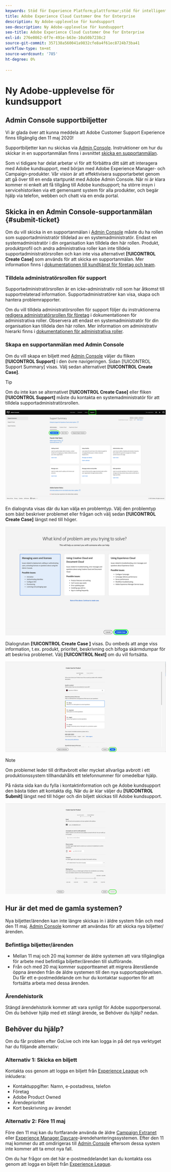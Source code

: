 ```yaml
---
keywords: Stöd för Experience Platform;plattformar;stöd för intelligenta tjänster; kundsupport, Stöd för attribueringsstöd. Stöd för rtcdp. skicka supportanmälan;kundsupport
title: Adobe Experience Cloud Customer One for Enterprise
description: Ny Adobe-upplevelse för kundsupport
seo-description: Ny Adobe-upplevelse för kundsupport
seo-title: Adobe Experience Cloud Customer One for Enterprise
exl-id: 276e0862-6f7e-491e-b63e-10a50b7238c2
source-git-commit: 357138a560041a9832cfe8a4f61ec8724b73ba41
workflow-type: tm+mt
source-wordcount: '785'
ht-degree: 0%

---
```


# Ny Adobe-upplevelse för kundsupport

## Admin Console supportbiljetter

Vi är glada över att kunna meddela att Adobe Customer Support Experience finns tillgänglig den 11 maj 2020!

Supportbiljetter kan nu skickas via [Admin Console](https://adminconsole.adobe.com/). Instruktioner om hur du skickar in en supportanmälan finns i avsnittet [skicka en supportanmälan](#submit-ticket).

Som vi tidigare har delat arbetar vi för att förbättra ditt sätt att interagera med Adobe kundsupport, med början med Adobe Experience Manager- och Campaign-produkter. Vår vision är att effektivisera supportarbetet genom att gå över till en enda startpunkt med Adobe Admin Console. När ni är klara kommer ni enkelt att få tillgång till Adobe kundsupport; ha större insyn i servicehistoriken via ett gemensamt system för alla produkter, och begär hjälp via telefon, webben och chatt via en enda portal.

## Skicka in en Admin Console-supportanmälan {#submit-ticket}

Om du vill skicka in en supportanmälan i [Admin Console](https://adminconsole.adobe.com/) måste du ha rollen som supportadministratör tilldelad av en systemadministratör. Endast en systemadministratör i din organisation kan tilldela den här rollen. Produkt, produktprofil och andra administrativa roller kan inte tilldela supportadministratörsrollen och kan inte visa alternativet **[!UICONTROL Create Case]** som används för att skicka en supportanmälan. Mer information finns i [dokumentationen till kundtjänst för företag och team](https://helpx.adobe.com/enterprise/using/support-and-expert-services.html).

### Tilldela administratörsrollen för support

Supportadministratörsrollen är en icke-administrativ roll som har åtkomst till supportrelaterad information. Supportadministratörer kan visa, skapa och hantera problemrapporter.

Om du vill tilldela administratörsrollen för support följer du instruktionerna [redigera administratörsrollen för företag](https://helpx.adobe.com/enterprise/using/admin-roles.html#add-admin-teams) i dokumentationen för administrativa roller. Observera att endast en systemadministratör för din organisation kan tilldela den här rollen. Mer information om administrativ hierarki finns i [dokumentationen för administrativa roller](https://helpx.adobe.com/enterprise/admin-guide.html/enterprise/using/admin-roles.ug.html).

### Skapa en supportanmälan med Admin Console

Om du vill skapa en biljett med [Admin Console](https://adminconsole.adobe.com/) väljer du fliken **[!UICONTROL Support]** i den övre navigeringen. Sidan [!UICONTROL Support Summary] visas. Välj sedan alternativet **[!UICONTROL Create Case]**.

>[!TIP]
>
> Om du inte kan se alternativet **[!UICONTROL Create Case]** eller fliken **[!UICONTROL Support]** måste du kontakta en systemadministratör för att tilldela supportadministratörsrollen.

![Admin Console supportflik](./assets/Support.png)

En dialogruta visas där du kan välja en problemtyp. Välj den problemtyp som bäst beskriver problemet eller frågan och välj sedan **[!UICONTROL Create Case]** längst ned till höger.

![Välj problem](./assets/select-case-type.png)

Dialogrutan **[!UICONTROL Create Case ]** visas. Du ombeds att ange viss information, t.ex. produkt, prioritet, beskrivning och bifoga skärmdumpar för att beskriva problemet. Välj **[!UICONTROL Next]** om du vill fortsätta.

![skapa ärende](./assets/create_case.png)

>[!NOTE]
>
> Om problemet leder till driftavbrott eller mycket allvarliga avbrott i ett produktionssystem tillhandahålls ett telefonnummer för omedelbar hjälp.

På nästa sida kan du fylla i kontaktinformation och ge Adobe kundsupport den bästa tiden att kontakta dig. När du är klar väljer du **[!UICONTROL Submit]** längst ned till höger och din biljett skickas till Adobe kundsupport.

![Skicka biljett](./assets/submit_case.png)

## Hur är det med de gamla systemen?

Nya biljetter/ärenden kan inte längre skickas in i äldre system från och med den 11 maj.  [Admin Console](https://adminconsole.adobe.com/) kommer att användas för att skicka nya biljetter/ärenden.

### Befintliga biljetter/ärenden

* Mellan 11 maj och 20 maj kommer de äldre systemen att vara tillgängliga för arbete med befintliga biljetter/ärenden till slutförande.
* Från och med 20 maj kommer supportteamet att migrera återstående öppna ärenden från de äldre systemen till den nya supportupplevelsen.  Du får ett e-postmeddelande om hur du kontaktar supporten för att fortsätta arbeta med dessa ärenden.

### Ärendehistorik

Stängd ärendehistorik kommer att vara synligt för Adobe supportpersonal.  Om du behöver hjälp med ett stängt ärende, se Behöver du hjälp? nedan.

## Behöver du hjälp?

Om du får problem efter GoLive och inte kan logga in på det nya verktyget har du följande alternativ:

### Alternativ 1: Skicka en biljett

Kontakta oss genom att logga en biljett från [Experience League](https://experienceleague.adobe.com/?support-solution=General#support) och inkludera:

* Kontaktuppgifter: Namn, e-postadress, telefon
* Företag
* Adobe Product Owned
* Ärendeprioritet
* Kort beskrivning av ärendet

### Alternativ 2: Före 11 maj

Före den 11 maj kan du fortfarande använda de äldre [Campaign Extranet](https://support.neolane.net/webApp/extranetLogin) eller [Experience Manager Daycare](https://daycare.day.com/home.html)-ärendehanteringssystemen.  Efter den 11 maj kommer du att omdirigeras till [Admin Console](https://adminconsole.adobe.com/) eftersom dessa system inte kommer att ta emot nya fall.

Om du har frågor om det här e-postmeddelandet kan du kontakta oss genom att logga en biljett från [Experience League](https://experienceleague.adobe.com/?support-solution=General#support).
